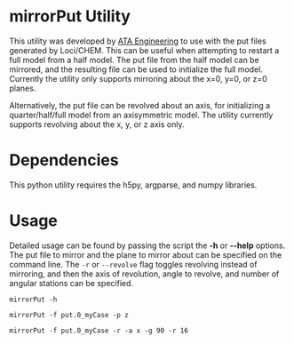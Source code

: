 # mirrorPut Utility
This utility was developed by [ATA Engineering](http://www.ata-e.com) to use
with the put files generated by Loci/CHEM. This can be useful when attempting
to restart a full model from a half model. The put file from the half model
can be mirrored, and the resulting file can be used to initialize the full 
model. Currently the utility only supports mirroring about the x=0, y=0, or
z=0 planes.

Alternatively, the put file can be revolved about an axis, for initializing
a quarter/half/full model from an axisymmetric model. The utility currently
supports revolving about the x, y, or z axis only.

# Dependencies
This python utility requires the h5py, argparse, and numpy libraries.

# Usage
Detailed usage can be found by passing the script the **-h** or **--help** 
options. The put file to mirror and the plane to mirror about can be specified 
on the command line. The `-r` or `--revolve` flag toggles revolving instead
of mirroring, and then the axis of revolution, angle to revolve, and number of
angular stations can be specified.

```
mirrorPut -h
```
```
mirrorPut -f put.0_myCase -p z
```
```
mirrorPut -f put.0_myCase -r -a x -g 90 -r 16
